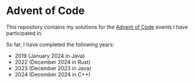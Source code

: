 # Advent of Code
This repository contains my solutions for the [Advent of Code](https://adventofcode.com) events I have participated in. 

So far, I have completed the following years:
- 2019 (January 2024 in Java)
- 2022 (December 2024 in Rust)
- 2023 (December 2023 in Java)
- 2024 (December 2024 in C++)
